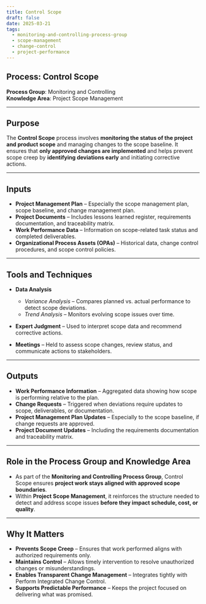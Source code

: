 ```yaml
---
title: Control Scope  
draft: false
date: 2025-03-21  
tags:  
  - monitoring-and-controlling-process-group  
  - scope-management  
  - change-control  
  - project-performance  
---
```


## Process: Control Scope

**Process Group**: Monitoring and Controlling  
**Knowledge Area**: Project Scope Management  

---

## Purpose

The **Control Scope** process involves **monitoring the status of the project and product scope** and managing changes to the scope baseline. It ensures that **only approved changes are implemented** and helps prevent scope creep by **identifying deviations early** and initiating corrective actions.

---

## Inputs

- **Project Management Plan** – Especially the scope management plan, scope baseline, and change management plan.
- **Project Documents** – Includes lessons learned register, requirements documentation, and traceability matrix.
- **Work Performance Data** – Information on scope-related task status and completed deliverables.
- **Organizational Process Assets (OPAs)** – Historical data, change control procedures, and scope control policies.

---

## Tools and Techniques

- **Data Analysis**  
  - *Variance Analysis* – Compares planned vs. actual performance to detect scope deviations.
  - *Trend Analysis* – Monitors evolving scope issues over time.
  
- **Expert Judgment** – Used to interpret scope data and recommend corrective actions.
- **Meetings** – Held to assess scope changes, review status, and communicate actions to stakeholders.

---

## Outputs

- **Work Performance Information** – Aggregated data showing how scope is performing relative to the plan.
- **Change Requests** – Triggered when deviations require updates to scope, deliverables, or documentation.
- **Project Management Plan Updates** – Especially to the scope baseline, if change requests are approved.
- **Project Document Updates** – Including the requirements documentation and traceability matrix.

---

## Role in the Process Group and Knowledge Area

- As part of the **Monitoring and Controlling Process Group**, Control Scope ensures **project work stays aligned with approved scope boundaries**.
- Within **Project Scope Management**, it reinforces the structure needed to detect and address scope issues **before they impact schedule, cost, or quality**.

---

## Why It Matters

- **Prevents Scope Creep** – Ensures that work performed aligns with authorized requirements only.
- **Maintains Control** – Allows timely intervention to resolve unauthorized changes or misunderstandings.
- **Enables Transparent Change Management** – Integrates tightly with Perform Integrated Change Control.
- **Supports Predictable Performance** – Keeps the project focused on delivering what was promised.
